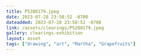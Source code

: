 ```yaml
---
title: P5280179.jpeg
date: 2023-07-28 23:58:52 -0700
dateadded: 2023-07-28 23:58:52 -0700
link: /assets/clearings/P5280179.jpeg
gallery: clearings-exhibition
layout: asset
tags: ["drawing", "art", "Martha", "Grapefruits"]
--- 
```

